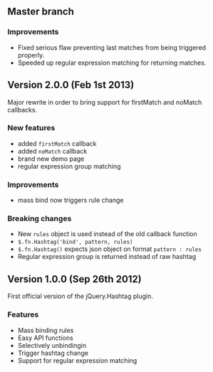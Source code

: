 ## Master branch

### Improvements
* Fixed serious flaw preventing last matches from being triggered properly.
* Speeded up regular expression matching for returning matches.

## Version 2.0.0 (Feb 1st 2013)
Major rewrite in order to bring support for firstMatch and noMatch callbacks.

### New features
* added `firstMatch` callback
* added `noMatch` callback
* brand new demo page
* regular expression group matching

### Improvements
* mass bind now triggers rule change

### Breaking changes
* New `rules` object is used instead of the old callback function 
* `$.fn.Hashtag('bind', pattern, rules)`
* `$.fn.Hashtag()` expects json object on format `pattern : rules`
* Regular expression group is returned instead of raw hashtag

## Version 1.0.0 (Sep 26th 2012)

First official version of the jQuery.Hashtag plugin.

### Features
* Mass binding rules
* Easy API functions
* Selectively unbindingin
* Trigger hashtag change
* Support for regular expression matching